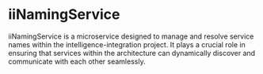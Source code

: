 # iiNamingService
iiNamingService is a microservice designed to manage and resolve service names within the intelligence-integration project. It plays a crucial role in ensuring that services within the architecture can dynamically discover and communicate with each other seamlessly.
